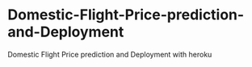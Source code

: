 # Domestic-Flight-Price-prediction-and-Deployment
Domestic Flight Price prediction and Deployment with heroku
